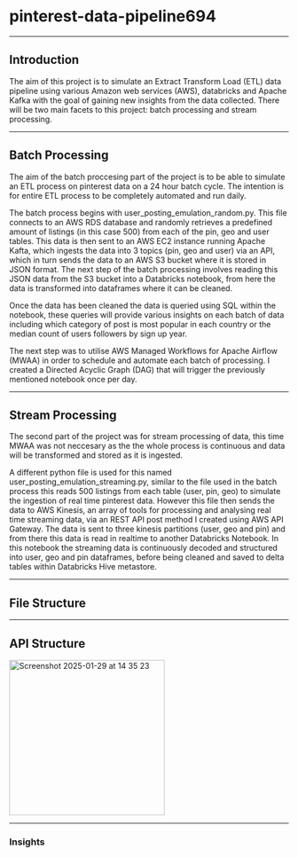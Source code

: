 # pinterest-data-pipeline694

---
## Introduction

The aim of this project is to simulate an Extract Transform Load (ETL) data pipeline using various Amazon web services (AWS), databricks and Apache Kafka with the goal of gaining new insights from the data collected. There will be two main facets to this project: batch processing and stream processing. 

---
## Batch Processing

The aim of the batch proccesing part of the project is to be able to simulate an ETL process on pinterest data on a 24 hour batch cycle. The intention is for entire ETL process to be completely automated and run daily.

The batch process begins with user_posting_emulation_random.py. This file connects to an AWS RDS database and randomly retrieves a predefined amount of listings (in this case 500) from each of the pin, geo and user tables. This data is then sent to an AWS EC2 instance running Apache Kafta, which ingests the data into 3 topics (pin, geo and user) via an API, which in turn sends the data to an AWS S3 bucket where it is stored in JSON format. The next step of the batch processing involves reading this JSON data from the S3 bucket into a Databricks notebook, from here the data is transformed into dataframes where it can be cleaned.

Once the data has been cleaned the data is queried using SQL within the notebook, these queries will provide various insights on each batch of data including which category of post is most popular in each country or the median count of users followers by sign up year.

The next step was to utilise AWS Managed Workflows for Apache Airflow (MWAA) in order to schedule and automate each batch of processing. I created a Directed Acyclic Graph (DAG) that will trigger the previously mentioned notebook once per day.

---
## Stream Processing

The second part of the project was for stream processing of data, this time MWAA was not neccesary as the the whole process is continuous and data will be transformed and stored as it is ingested. 

A different python file is used for this named user_posting_emulation_streaming.py, similar to the file used in the batch process this reads 500 listings from each table (user, pin, geo) to simulate the ingestion of real time pinterest data. However this file then sends the data to AWS Kinesis, an array of tools for processing and analysing real time streaming data, via an REST API post method I created using AWS API Gateway. The data is sent to three kinesis partitions (user, geo and pin) and from there this data is read in realtime to another Databricks Notebook. In this notebook the streaming data is continuously decoded and structured into user, geo and pin dataframes, before being cleaned and saved to delta tables within Databricks Hive metastore.

---
## File Structure



---
## API Structure
<img width="280" alt="Screenshot 2025-01-29 at 14 35 23" src="https://github.com/user-attachments/assets/c5cf7695-c987-4419-bb78-b26bc46d4da2" />

---
### Insights

